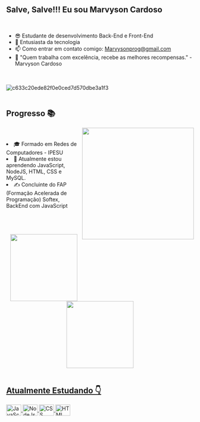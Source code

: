 ## Salve, Salve!!! Eu sou Marvyson Cardoso
<br>

- 😎 Estudante de desenvolvimento Back-End e Front-End
- 💬 Entusiasta da tecnologia
- 📫 Como entrar em contato comigo: Marvysonprog@gmail.com
- 🚀 "Quem trabalha com excelência, recebe as melhores recompensas." - Marvyson Cardoso



<br><br>
![c633c20ede82f0e0ced7d570dbe3a1f3](https://img.ibxk.com.br/2015/07/15/15105231448568.gif)
<br><br>

## Progresso 📚
<img align="right" src="https://camo.githubusercontent.com/505c2c03a5b20dcc664ce9a0dbdce638ea0a8a85fc39e613c0f4a2f545dd67b1/68747470733a2f2f6d69726f2e6d656469756d2e636f6d2f6d61782f3638302f302a37513379765349765f7430696f4a2d5a2e676966" width="300"/>
<br><br>
<li> 🎓 Formado em Redes de Computadores - IPESU
<li> 🌱 Atualmente estou aprendendo JavaScript, NodeJS, HTML, CSS e MySQL.
<li> ✍️ Concluinte do FAP (Formação Acelerada de Programação) Softex, BackEnd com JavaScript</li>
<br><br><br>
<br>
<div align="center">
  <a href="https://github.com/Marvysonprog">
  <img height="180em" src="https://github-readme-stats.vercel.app/api?username=marvysonprog&show_icons=true&theme=dracula&include_all_commits=true&count_private=true"/>
  <img height="180em" src="https://github-readme-stats.vercel.app/api/top-langs/?username=marvysonprog&layout=compact&langs_count=7&theme=dracula"/>
</div>
<br>
    
## Atualmente Estudando 👇

<div align="left>
  <img align="center" height="30" width="40" alt="Java" src="https://cdn.jsdelivr.net/gh/devicons/devicon/icons/java/java-original.svg">
  <img align="center" height="30" width="40" alt="JavaScript" src="https://cdn.jsdelivr.net/gh/devicons/devicon/icons/javascript/javascript-original.svg">
  <img align="center" height="30" width="40" alt="NodeJs" src="https://cdn.jsdelivr.net/gh/devicons/devicon/icons/nodejs/nodejs-plain.svg">
  <img align="center" height="30" width="40" alt="CSS" src="https://cdn.jsdelivr.net/gh/devicons/devicon/icons/css3/css3-original.svg">
  <img align="center" height="30" width="40" alt="HTML" src="https://cdn.jsdelivr.net/gh/devicons/devicon/icons/html5/html5-original.svg">  
</div>

<br>


